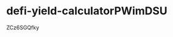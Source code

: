 # defi-yield-calculatorPWimDSU



























































ZCz6SGQfky
